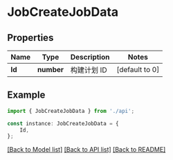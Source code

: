 # JobCreateJobData


## Properties

Name | Type | Description | Notes
------------ | ------------- | ------------- | -------------
**Id** | **number** | 构建计划 ID | [default to 0]

## Example

```typescript
import { JobCreateJobData } from './api';

const instance: JobCreateJobData = {
    Id,
};
```

[[Back to Model list]](../README.md#documentation-for-models) [[Back to API list]](../README.md#documentation-for-api-endpoints) [[Back to README]](../README.md)
